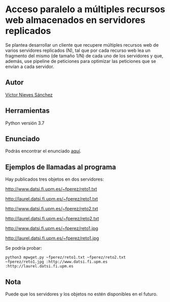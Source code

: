 # Acceso paralelo a múltiples recursos web almacenados en servidores replicados
Se plantea desarrollar un cliente que recupere múltiples recursos web de varios servidores replicados (N), 
tal que por cada recurso web lea un fragmento del mismo (de tamaño 1/N) de cada uno de los servidores y que, 
además, use pipeline de peticiones para optimizar las peticiones que se envían a cada servidor.

## Autor
[Víctor Nieves Sánchez](https://twitter.com/VictorNS69)

## Herramientas
Python versión 3.7

## Enunciado
Podrás encontrar el enunciado [aquí](/statement.md).

## Ejemplos de llamadas al programa
Hay publicados tres objetos en dos servidores:

<http://www.datsi.fi.upm.es/~fperez/reto1.txt>

<http://laurel.datsi.fi.upm.es/~fperez/reto1.txt>

<http://www.datsi.fi.upm.es/~fperez/reto2.txt>

<http://laurel.datsi.fi.upm.es/~fperez/reto2.txt>

<http://www.datsi.fi.upm.es/~fperez/reto1.jpg>

<http://laurel.datsi.fi.upm.es/~fperez/reto1.jpg>

Se podría probar:
```
python3 mpwget.py ~fperez/reto1.txt ~fperez/reto2.txt ~fperez/reto1.jpg :http://www.datsi.fi.upm.es :http://laurel.datsi.fi.upm.es
```
## Nota
Puede que los servidores y los objetos no estén disponibles en el futuro.
